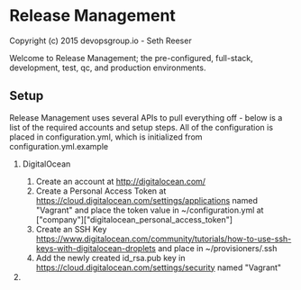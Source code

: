 # Release Management #

Copyright (c) 2015 devopsgroup.io - Seth Reeser

Welcome to Release Management; the pre-configured, full-stack, development, test, qc, and production environments.

## Setup ##

Release Management uses several APIs to pull everything off - below is a list of the required accounts and setup steps. All of the configuration is placed in configuration.yml, which is initialized from configuration.yml.example

1. DigitalOcean
    1. Create an account at http://digitalocean.com/
    2. Create a Personal Access Token at https://cloud.digitalocean.com/settings/applications named "Vagrant" and place the token value in ~/configuration.yml at ["company"]["digitalocean_personal_access_token"] 
    3. Create an SSH Key https://www.digitalocean.com/community/tutorials/how-to-use-ssh-keys-with-digitalocean-droplets and place in ~/provisioners/.ssh
    4. Add the newly created id_rsa.pub key in https://cloud.digitalocean.com/settings/security named "Vagrant"

2. 
